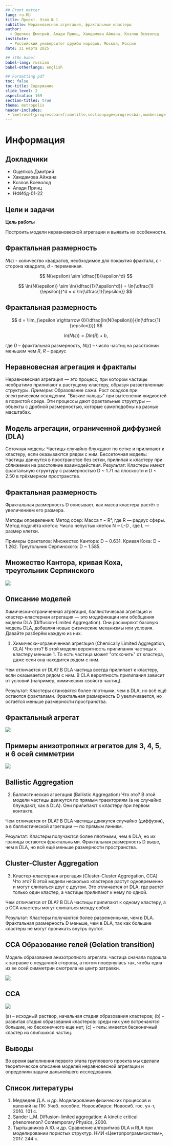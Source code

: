 ```yaml
---
## Front matter
lang: ru-RU
title: Проект. Этап № 1
subtitle: Неравновесная агрегация, фрактальные кластеры
author:
  - Ощепков Дмитрий, Алади Принц, Хамдамова Айжана, Козлов Всеволод
institute:
  - Российский университет дружбы народов, Москва, Россия
date: 21 марта 2025

## i18n babel
babel-lang: russian
babel-otherlangs: english

## Formatting pdf
toc: false
toc-title: Содержание
slide_level: 2
aspectratio: 169
section-titles: true
theme: metropolis
header-includes:
 - \metroset{progressbar=frametitle,sectionpage=progressbar,numbering=fraction}
---
```


# Информация

## Докладчики

  * Ощепков Дмитрий
  * Хамдамова Айжана
  * Козлов Всеволод
  * Алади Принц
  * НФИбд-01-22

## Цели и задачи

**Цель работы**

Построить модели неравновесной агрегации и выявить их особенности. 

## Фрактальная размерность

$N(\epsilon)$ - количество квадратов, необходимое для покрытия фрактала, $\epsilon$ - сторона квадрата, $d$ - переменная.

$$
N(\epsilon) \sim \dfrac{1}{\epsilon^d}
$$

$$
\ln{N(\epsilon)} \sim \ln{\dfrac{1}{\epsilon^d}} = \ln{\dfrac{1}{\epsilon}}^d = d \ln{\dfrac{1}{\epsilon}}
$$

## Фрактальная размерность

$$
d = \lim_{\epsilon \rightarrow 0}(\dfrac{ln(N(\epsilon))}{ln(\dfrac{1}{\epsilon})})
$$

$$
ln(N(\epsilon)) = D ln(R) + b,
$$

где $D$ – фрактальная размерность, $N(\epsilon)$ – число частиц на расстоянии меньшем чем $R$, $R$ – радиус 

## **Неравновесная агрегация и фракталы**
Неравновесная агрегация — это процесс, при котором частицы необратимо прилипают к растущему кластеру, образуя разветвленные структуры.
*Примеры:*
Образование сажи.
Рост осадков при электрическом осаждении.
"Вязкие пальцы" при вытеснении жидкостей в пористой среде.
Эти процессы дают фрактальные структуры — объекты с дробной размерностью, которые самоподобны на разных масштабах.

## **Модель агрегации, ограниченной диффузией (DLA)**

Сеточная модель: Частицы случайно блуждают по сетке и прилипают к кластеру, если оказываются рядом с ним.
Бессеточная модель: Частицы движутся в пространстве без сетки, прилипая к кластеру при сближении на расстояние взаимодействия.
Результат: Кластеры имеют фрактальную структуру с размерностью D ~ 1.71 на плоскости и
D ~ 2.50 в трёхмерном пространстве.

## Фрактальная размерность
Фрактальная размерность D описывает, как масса кластера растёт с увеличением его размера.

Методы определения:
Метод сфер: Масса т ~ R°, где R — радиус сферы.
Метод подсчёта клеток: Число непустых клеток N ~ L-D , где L — размер клетки.

Примеры фракталов:
Множество Кантора: D ~ 0.631.
Кривая Коха: D ~ 1.262.
Треугольник Серпинского: D ~ 1.585.

## Множество Кантора, кривая Коха, треугольник Серпинского

![](1.png)


## Описание моделей

Химически-ограниченная агрегация, баллистическая агрегация и кластер-кластерная агрегация — это модификации или обобщения модели DLA (Diffusion-Limited Aggregation). Они расширяют базовую модель DLA, добавляя новые физические механизмы или условия. Давайте разберём каждую из них.

1. Химически-ограниченная агрегация (Chemically Limited Aggregation, CLA)
Что это? В этой модели вероятность прилипания частицы к кластеру меньше 1. То есть частица может "отскочить" от кластера, даже если она находится рядом с ним.

Чем отличается от DLA? В DLA частица всегда прилипает к кластеру, если оказывается рядом с ним. В CLA вероятность прилипания зависит от условий (например, химических свойств частиц).

Результат: Кластеры становятся более плотными, чем в DLA, но всё ещё остаются фракталами. Фрактальная размерность  D увеличивается, но остаётся меньше размерности пространства.

## Фрактальный агрегат

![](0.png)

## Примеры анизотропных агрегатов для 3, 4, 5, и 6 осей симметрии

![](2.png)

## Ballistic Aggregation

2. Баллистическая агрегация (Ballistic Aggregation)
Что это? В этой модели частицы движутся по прямым траекториям (а не случайно блуждают, как в DLA). Они прилипают к кластеру при первом контакте.

Чем отличается от DLA? В DLA частицы движутся случайно (диффузия), а в баллистической агрегации — по прямым линиям.

Результат: Кластеры получаются более плотными, чем в DLA, но их границы остаются фрактальными. Фрактальная размерность D выше, чем в DLA, но всё ещё меньше размерности пространства.

## Cluster-Cluster Aggregation

3. Кластер-кластерная агрегация (Cluster-Cluster Aggregation, CCA)
Что это? В этой модели несколько кластеров растут одновременно и могут слипаться друг с другом. Это отличается от DLA, где растёт только один кластер, а частицы прилипают к нему по одной.

Чем отличается от DLA? В DLA частицы прилипают к одному кластеру, а в CCA кластеры могут слипаться между собой.

Результат: Кластеры получаются более разреженными, чем в DLA. Фрактальная размерность D меньше, чем в DLA, так как большие кластеры не могут проникать внутрь пустот.

## CCA Образование гелей (Gelation transition)
Модель образования анизотропного агрегата: частица сначала
подошла к затравке с неудачной стороны, а потом повернулась так, чтобы одна из ее осей симметрии смотрела на центр затравки.

![](3.png)

## CCA 
![](4.png)

(a) – исходный раствор, начальная стадия образования кластеров; (b) – развитая стадия образования кластеров: среди них уже встречаются большие, но бесконечного еще нет; (c) – гель: имеется бесконечный кластер из слипшихся частиц.


## Выводы

Во время выполнения первого этапа группового проекта мы сделали теоретическое описание моделей неравновесной агрегации и определили задачи дальнейшего исследования.

## Список литературы

1. Медведев Д.А. и др. Моделирование физических процессов и явлений на ПК: Учеб. пособие. Новосибирск: Новосиб. гос. ун-т, 2010. 101 с.
2. Sander L.M. Diffusion-limited aggregation: A kinetic critical phenomenon? Contemporary Physics, 2000.
3. Тыртышников А.Ю. и др. Сравнение алгоритмов DLA и RLA при моделировании пористых структур. НИИ «Центрпрограммсистем», 2017. 244 с.
